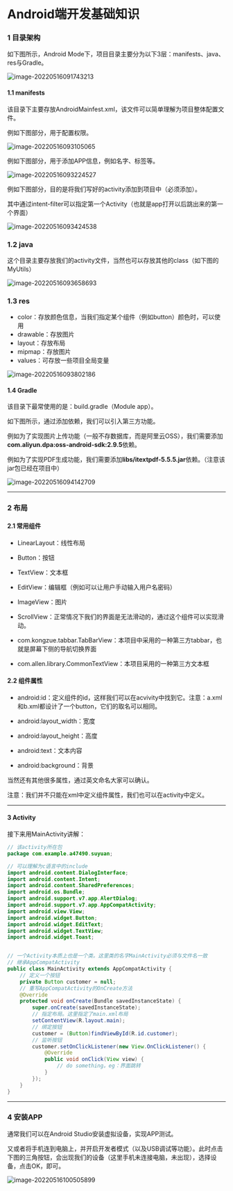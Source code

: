 # Android端开发基础知识

### 1 目录架构

如下图所示，Android Mode下，项目目录主要分为以下3层：manifests、java、res与Gradle。

![image-20220516091743213](..\交接\图片\image-20220516091743213.png)

#### 1.1 manifests

该目录下主要存放AndroidMainfest.xml，该文件可以简单理解为项目整体配置文件。

例如下图部分，用于配置权限。

![image-20220516093105065](..\交接\图片\image-20220516093105065.png)

例如下图部分，用于添加APP信息，例如名字、标签等。

![image-20220516093224527](..\交接\图片\image-20220516093224527.png)

例如下图部分，目的是将我们写好的activity添加到项目中（必须添加）。

其中通过intent-filter可以指定第一个Activity（也就是app打开以后跳出来的第一个界面）

![image-20220516093424538](..\交接\图片\image-20220516093424538.png)

### 1.2 java

这个目录主要存放我们的activity文件，当然也可以存放其他的class（如下图的MyUtils）

![image-20220516093658693](..\交接\图片\image-20220516093658693.png)

### 1.3 res

- color：存放颜色信息，当我们指定某个组件（例如button）颜色时，可以使用
- drawable：存放图片
- layout：存放布局
- mipmap：存放图片
- values：可存放一些项目全局变量

![image-20220516093802186](..\交接\图片\image-20220516093802186.png)

#### 1.4 Gradle

该目录下最常使用的是：build.gradle（Module app）。

如下图所示，通过添加依赖，我们可以引入第三方功能。

例如为了实现图片上传功能（一般不存数据库，而是阿里云OSS），我们需要添加**com.aliyun.dpa:oss-android-sdk:2.9.5**依赖。

例如为了实现PDF生成功能，我们需要添加**libs/itextpdf-5.5.5.jar**依赖。（注意该jar包已经在项目中）

![image-20220516094142709](..\交接\图片\image-20220516094142709.png)

***

### 2 布局

#### 2.1 常用组件

- LinearLayout：线性布局
- Button：按钮
- TextView：文本框
- EditView：编辑框（例如可以让用户手动输入用户名密码）

- ImageView：图片
- ScrollView：正常情况下我们的界面是无法滑动的，通过这个组件可以实现滑动。

- com.kongzue.tabbar.TabBarView：本项目中采用的一种第三方tabbar，也就是屏幕下侧的导航切换界面
- com.allen.library.CommonTextView：本项目采用的一种第三方文本框

#### 2.2 组件属性

- android:id：定义组件的id，这样我们可以在acvivity中找到它。注意：a.xml和b.xml都设计了一个button，它们的取名可以相同。
- android:layout_width：宽度
- android:layout_height：高度
- android:text：文本内容

- android:background：背景

当然还有其他很多属性，通过英文命名大家可以确认。

注意：我们并不只能在xml中定义组件属性，我们也可以在activity中定义。

***

#### 3 Activity

接下来用MainActivity讲解：

```java
// 该activity所在包
package com.example.a47490.suyuan;

// 可以理解为c语言中的include
import android.content.DialogInterface;
import android.content.Intent;
import android.content.SharedPreferences;
import android.os.Bundle;
import android.support.v7.app.AlertDialog;
import android.support.v7.app.AppCompatActivity;
import android.view.View;
import android.widget.Button;
import android.widget.EditText;
import android.widget.TextView;
import android.widget.Toast;


// 一个Activity本质上也是一个类。这里类的名字MainActivity必须与文件名一致
// 继承AppCompatActivity 
public class MainActivity extends AppCompatActivity {
    // 定义一个按钮
    private Button customer = null;
    // 重写AppCompatActivity的OnCreate方法 
    @Override
    protected void onCreate(Bundle savedInstanceState) {
        super.onCreate(savedInstanceState);
        // 指定布局。这里指定了main.xml布局
        setContentView(R.layout.main);
        // 绑定按钮
        customer = (Button)findViewById(R.id.customer);
        // 监听按钮
        customer.setOnClickListener(new View.OnClickListener() {
            @Override
            public void onClick(View view) {
                // do something。eg：界面跳转
            }
        });
    }
}
```

***

### 4 安装APP

通常我们可以在Android Studio安装虚拟设备，实现APP测试。

又或者将手机连到电脑上，并开启开发者模式（以及USB调试等功能）。此时点击下图的三角按钮，会出现我们的设备（这里手机未连接电脑，未出现），选择设备，点击OK，即可。

![image-20220516100505899](..\交接\图片\image-20220516100505899.png)